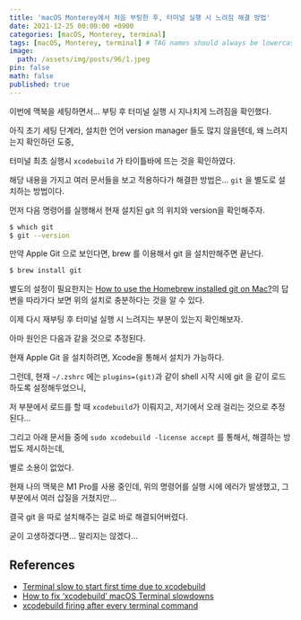 ```yaml
---
title: 'macOS Monterey에서 처음 부팅한 후, 터미널 실행 시 느려짐 해결 방법'
date: 2021-12-25 00:00:00 +0900
categories: [macOS, Monterey, terminal]
tags: [macOS, Monterey, terminal] # TAG names should always be lowercase
image:
  path: /assets/img/posts/96/1.jpeg
pin: false
math: false
published: true
---
```


이번에 맥북을 세팅하면서... 부팅 후 터미널 실행 시 지나치게 느려짐을 확인했다.

아직 초기 세팅 단계라, 설치한 언어 version manager 들도 많지 않을텐데, 왜 느려지는지 확인하던 도중,

터미널 최초 실행시 `xcodebuild` 가 타이틀바에 뜨는 것을 확인하였다.

해당 내용을 가지고 여러 문서들을 보고 적용하다가 해결한 방법은... `git` 을 별도로 설치하는 방법이다.

먼저 다음 명령어를 실행해서 현재 설치된 git 의 위치와 version을 확인해주자.

```sh
$ which git
$ git --version
```

만약 Apple Git 으로 보인다면, brew 를 이용해서 git 을 설치만해주면 끝난다.

```sh
$ brew install git
```

별도의 설정이 필요한지는 [How to use the Homebrew installed git on Mac?](https://apple.stackexchange.com/questions/93002/how-to-use-the-homebrew-installed-git-on-mac)의 답변을 따라가다 보면 위의 설치로 충분하다는 것을 알 수 있다.

이제 다시 재부팅 후 터미널 실행 시 느려지는 부분이 있는지 확인해보자.

아마 원인은 다음과 같을 것으로 추정된다.

현재 Apple Git 을 설치하려면, Xcode을 통해서 설치가 가능하다.

그런데, 현재 `~/.zshrc` 에는 `plugins=(git)`과 같이 shell 시작 시에 git 을 같이 로드하도록 설정해두었으니,

저 부분에서 로드를 할 때 `xcodebuild`가 이뤄지고, 저기에서 오래 걸리는 것으로 추정된다...

그리고 아래 문서들 중에 `sudo xcodebuild -license accept` 를 통해서, 해결하는 방법도 제시하는데,

별로 소용이 없었다.

현재 나의 맥북은 M1 Pro를 사용 중인데, 위의 명령어를 실행 시에 에러가 발생했고, 그 부분에서 여러 삽질을 거쳤지만...

결국 git 을 따로 설치해주는 걸로 바로 해결되어버렸다.

굳이 고생하겠다면... 말리지는 않겠다...

## References

- [Terminal slow to start first time due to xcodebuild](https://stackoverflow.com/questions/65846945/terminal-slow-to-start-first-time-due-to-xcodebuild)
- [How to fix ‘xcodebuild’ macOS Terminal slowdowns](https://blog.smittytone.net/2021/05/21/how-to-fix-xcodebuild-macos-terminal-slow-downs/)
- [xcodebuild firing after every terminal command](https://apple.stackexchange.com/questions/119864/xcodebuild-firing-after-every-terminal-command)
